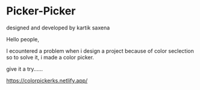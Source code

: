 # Picker-Picker
designed and developed by kartik saxena

Hello people,


I ecountered a problem when i design a project because of color seclection so to solve it, i made a color picker.


give it a try......



https://colorpickerks.netlify.app/
